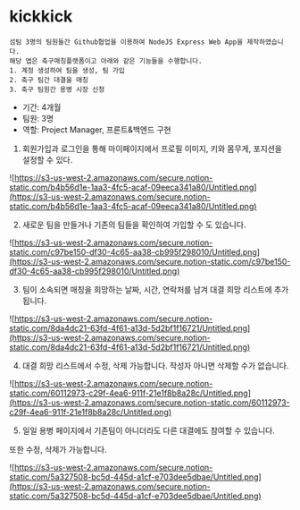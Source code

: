 # kickkick
```
섬팀 3명의 팀원들간 Github협업을 이용하여 NodeJS Express Web App을 제작하였습니다.
해당 앱은 축구매칭플랫폼이고 아래와 같은 기능들을 수행합니다.
1. 계정 생성하여 팀을 생성, 팀 가입 
2. 축구 팀간 대결을 매칭
3. 축구 팀원간 용병 시장 신청
```

- 기간: 4개월
- 팀원: 3명
- 역할: Project Manager, 프론트&백엔드 구현


1. 회원가입과 로그인을 통해 마이페이지에서 프로필 이미지, 키와 몸무게, 포지션을 설정할 수 있다.

![https://s3-us-west-2.amazonaws.com/secure.notion-static.com/b4b56d1e-1aa3-4fc5-acaf-09eeca341a80/Untitled.png](https://s3-us-west-2.amazonaws.com/secure.notion-static.com/b4b56d1e-1aa3-4fc5-acaf-09eeca341a80/Untitled.png)

2.  새로운 팀을 만들거나 기존의 팀들을 확인하여 가입할 수 도 있습니다.

![https://s3-us-west-2.amazonaws.com/secure.notion-static.com/c97be150-df30-4c65-aa38-cb995f298010/Untitled.png](https://s3-us-west-2.amazonaws.com/secure.notion-static.com/c97be150-df30-4c65-aa38-cb995f298010/Untitled.png)

3.  팀이 소속되면 매칭을 희망하는 날짜, 시간, 연락처를 남겨 대결 희망 리스트에 추가됩니다.

![https://s3-us-west-2.amazonaws.com/secure.notion-static.com/8da4dc21-63fd-4f61-a13d-5d2bf1f16721/Untitled.png](https://s3-us-west-2.amazonaws.com/secure.notion-static.com/8da4dc21-63fd-4f61-a13d-5d2bf1f16721/Untitled.png)

4. 대결 희망 리스트에서 수정, 삭제 가능합니다. 작성자 아니면 삭제할 수가 없습니다.

![https://s3-us-west-2.amazonaws.com/secure.notion-static.com/60112973-c29f-4ea6-911f-21e1f8b8a28c/Untitled.png](https://s3-us-west-2.amazonaws.com/secure.notion-static.com/60112973-c29f-4ea6-911f-21e1f8b8a28c/Untitled.png)

5.  일일 용병 페이지에서 기존팀이 아니더라도 다른 대결에도 참여할 수 있습니다.

또한 수정, 삭제가 가능합니다.

![https://s3-us-west-2.amazonaws.com/secure.notion-static.com/5a327508-bc5d-445d-a1cf-e703dee5dbae/Untitled.png](https://s3-us-west-2.amazonaws.com/secure.notion-static.com/5a327508-bc5d-445d-a1cf-e703dee5dbae/Untitled.png)
